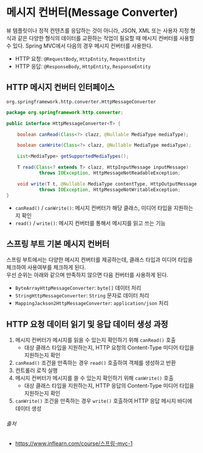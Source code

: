 # 메시지 컨버터(Message Converter)

뷰 템플릿이나 정적 컨텐츠를 응답하는 것이 아니라, JSON, XML 또는 사용자 지정 형식과 같은 다양한 형식의 데이터를 교환하는 작업이 필요할 때 메시지 컨버터를 사용할 수 있다.
Spring MVC에서 다음의 경우 메시지 컨버터를 사용한다.

- HTTP 요청: `@RequestBody`, `HttpEntity`, `RequestEntity`
- HTTP 응답: `@ResponseBody`, `HttpEntity`, `ResponseEntity`

## HTTP 메시지 컨버터 인터페이스

`org.springframework.http.converter.HttpMessageConverter`

```java
package org.springframework.http.converter;

public interface HttpMessageConverter<T> {

    boolean canRead(Class<?> clazz, @Nullable MediaType mediaType);

    boolean canWrite(Class<?> clazz, @Nullable MediaType mediaType);

    List<MediaType> getSupportedMediaTypes();

    T read(Class<? extends T> clazz, HttpInputMessage inputMessage)
            throws IOException, HttpMessageNotReadableException;

    void write(T t, @Nullable MediaType contentType, HttpOutputMessage outputMessage)
            throws IOException, HttpMessageNotWritableException;
}
```

- `canRead()` / `canWrite()`: 메시지 컨버터가 해당 클래스, 미디어 타입을 지원하는지 확인
- `read()` / `write()`: 메시지 컨버터를 통해서 메시지를 읽고 쓰는 기능

## 스프링 부트 기본 메시지 컨버터

스프링 부트에서는 다양한 메시지 컨버터를 제공하는데, 클래스 타입과 미디어 타입을 체크하여 사용여부를 체크하게 된다.  
우선 순위는 아래와 같으며 만족하지 않으면 다음 컨버터를 사용하게 된다.

- `ByteArrayHttpMessageConverter`: `byte[]` 데이터 처리
- `StringHttpMessageConverter`: `String` 문자로 데이터 처리
- `MappingJackson2HttpMessageConverter`: `application/json` 처리

## HTTP 요청 데이터 읽기 및 응답 데이터 생성 과정

1. 메시지 컨버터가 메시지를 읽을 수 있는지 확인하기 위해 `canRead()` 호출
    - 대상 클래스 타입을 지원하는지, HTTP 요청의 Content-Type 미디어 타입을 지원하는지 확인
2. `canRead()` 조건을 만족하는 경우 `read()` 호출하여 객체를 생성하고 반환
3. 컨트롤러 로직 실행
4. 메시지 컨버터가 메시지를 쓸 수 있는지 확인하기 위해 `canWrite()` 호출
    - 대상 클래스 타입을 지원하는지, HTTP 응답의 Content-Type 미디어 타입을 지원하는지 확인
5. `canWrite()` 조건을 만족하는 경우 `write()` 호출하여 HTTP 응답 메시지 바디에 데이터 생성

###### 출처

- https://www.inflearn.com/course/스프링-mvc-1